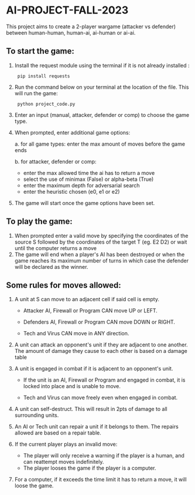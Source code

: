 # AI-PROJECT-FALL-2023

This project aims to create a 2-player wargame (attacker vs defender) between human-human, human-ai, ai-human or ai-ai.

## To start the game:
1. Install the request module using the terminal if it is not already installed : 
        
        pip install requests
2. Run the command below on your terminal at the location of the file. This will run the game:
    
        python project_code.py
3. Enter an input (manual, attacker, defender or comp) to choose the game type.
4. When prompted, enter additional game options:
    
    a. for all game types: enter the max amount of moves before the game ends
    
    b. for attacker, defender or comp: 
    - enter the max allowed time the ai has to return a move
    - select the use of minimax (False) or alpha-beta (True)
    - enter the maximum depth for adversarial search 
    - enter the heuristic chosen (e0, e1 or e2)
5. The game will start once the game options have been set.

## To play the game:
1. When prompted enter a valid move by specifying the coordinates of the source S followed by the coordinates of the target T (eg. E2 D2) or wait until the computer returns a move
2. The game will end when a player's AI has been destroyed or when the game reaches its maximum number of turns in which case the defender will be declared as the winner.

## Some rules for moves allowed:
1. A unit at S can move to an adjacent cell if said cell is empty.

    - Attacker AI, Firewall or Program CAN move UP or LEFT.
    
    - Defenders AI, Firewall or Program CAN move DOWN or RIGHT.
    
    - Tech and Virus CAN move in ANY direction.
2. A unit can attack an opponent's unit if they are adjacent to one another. The amount of damage they cause to each other is based on a  damage table
3. A unit is engaged in combat if it is adjacent to an opponent's unit.
    
    - If the unit is an AI, Firewall or Program and engaged in combat, it is locked into place and is unable to move.
    
    - Tech and Virus can move freely even when engaged in combat.
4. A unit can self-destruct. This will result in 2pts of damage to all surrounding units.
5. An AI or Tech unit can repair a unit if it belongs to them. The repairs allowed are based on a repair table.
6. If the current player plays an invalid move:
    - The player will only receive a warning if the player is a human, and can reattempt moves indefinitely.
    - The player looses the game if the player is a computer.
7. For a computer, if it exceeds the time limit it has to return a move, it will loose the game.

